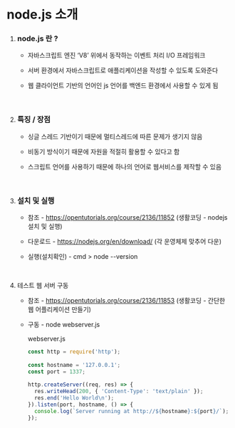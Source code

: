 # node.js 소개



1. ### node.js 란 ? 

   - 자바스크립트 엔진 ‘V8’ 위에서 동작하는 이벤트 처리 I/O 프레임워크

   - 서버 환경에서 자바스크립트로 애플리케이션을 작성할 수 있도록 도와준다

   - 웹 클라이언트 기반의 언어인 js 언어를 백엔드 환경에서 사용할 수 있게 됨

     ​

2. ### 특징 / 장점

   - 싱글 스레드 기반이기 때문에 멀티스레드에 따른 문제가 생기지 않음

   - 비동기 방식이기 때문에 자원을 적절히 활용할 수 있다고 함

   - 스크립트 언어를 사용하기 때문에 하나의 언어로 웹서비스를 제작할 수 있음

     ​

3. ### 설치 및 실행

   - 참조 - https://opentutorials.org/course/2136/11852 (생활코딩 - nodejs 설치 및 실행) 

   - 다운로드 - https://nodejs.org/en/download/ (각 운영체제 맞추어 다운)

   - 실행(설치확인) - cmd > node --version

     ​

4. 테스트 웹 서버 구동

   - 참조 - https://opentutorials.org/course/2136/11853 (생활코딩 - 간단한 웹 어플리케이션 만들기)

   - 구동 - node webserver.js

     webserver.js

     ```javascript
     const http = require('http');
      
     const hostname = '127.0.0.1';
     const port = 1337;
      
     http.createServer((req, res) => {
       res.writeHead(200, { 'Content-Type': 'text/plain' });
       res.end('Hello World\n');
     }).listen(port, hostname, () => {
       console.log(`Server running at http://${hostname}:${port}/`);
     });
     ```
